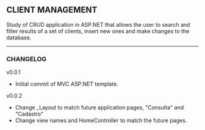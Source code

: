 <h2><b>CLIENT MANAGEMENT</b></h2>

Study of CRUD application in ASP.NET that allows the user to search and filter results of a set of clients, insert new ones and make changes to the database.

--------------------------------

<h3><b>CHANGELOG</b></h3>


v0.0.1
  - Initial commit of MVC ASP.NET template.

v0.0.2
  - Change _Layout to match future application pages, "Consulta" and "Cadastro"
  - Change view names and HomeController to match the future pages.
